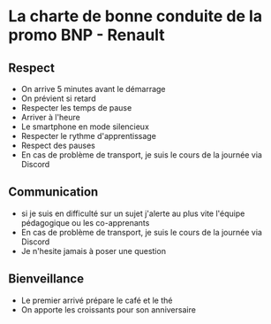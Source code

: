 # La charte de bonne conduite de la promo BNP - Renault

## Respect

- On arrive 5 minutes avant le démarrage
- On prévient si retard
- Respecter les temps de pause
- Arriver à l'heure
- Le smartphone en mode silencieux
- Respecter le rythme d'apprentissage
- Respect des pauses
- En cas de problème de transport, je suis le cours de la journée via Discord


## Communication

- si je suis en difficulté sur un sujet j'alerte au plus vite l'équipe pédagogique ou les co-apprenants
- En cas de problème de transport, je suis le cours de la journée via Discord
- Je n'hesite jamais à poser une question

## Bienveillance

- Le premier arrivé prépare le café et le thé
- On apporte les croissants pour son anniversaire
